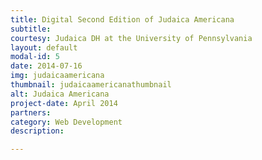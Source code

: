 ```yaml
---
title: Digital Second Edition of Judaica Americana 
subtitle: 
courtesy: Judaica DH at the University of Pennsylvania
layout: default
modal-id: 5
date: 2014-07-16
img: judaicaamericana
thumbnail: judaicaamericanathumbnail
alt: Judaica Americana
project-date: April 2014
partners: 
category: Web Development
description: 

---
```

